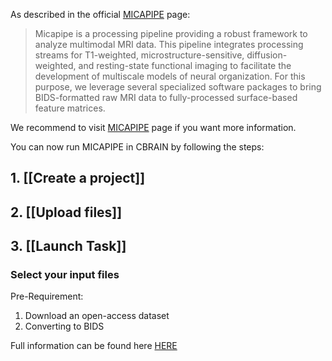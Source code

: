
As described in the official [MICAPIPE](https://micapipe.readthedocs.io/en/latest/) page:

>Micapipe is a processing pipeline providing a robust framework to analyze multimodal MRI data. This pipeline integrates processing streams for T1-weighted, microstructure-sensitive, diffusion-weighted, and resting-state functional imaging to facilitate the development of multiscale models of neural organization. For this purpose, we leverage several specialized software packages to bring BIDS-formatted raw MRI data to fully-processed surface-based feature matrices.

We recommend to visit [MICAPIPE](https://micapipe.readthedocs.io/en/latest/) page if you want more information.

You can now run MICAPIPE in CBRAIN by following the steps:
## 1. [[Create a project]]

## 2. [[Upload files]]

## 3. [[Launch Task]]
### Select your input files

Pre-Requirement:
1. Download an open-access dataset
2. Converting to BIDS

Full information can be found here [HERE](https://micapipe.readthedocs.io/en/latest/pages/04.start2end/index.html#download-an-open-access-dataset)

